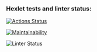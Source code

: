 ### Hexlet tests and linter status:
[![Actions Status](https://github.com/Blazelip/frontend-project-lvl1/workflows/hexlet-check/badge.svg)](https://github.com/Blazelip/frontend-project-lvl1/actions)

[![Maintainability](https://api.codeclimate.com/v1/badges/a99a88d28ad37a79dbf6/maintainability)](https://codeclimate.com/github/codeclimate/codeclimate/maintainability)

![Linter Status](https://github.com/Blazelip/frontend-project-lvl1/actions/workflows/linter.yml/badge.svg)